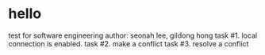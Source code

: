 # hello
test for software engineering
author: seonah lee, gildong hong
task #1. local connection is enabled.
task #2. make a conflict
task #3. resolve a conflict